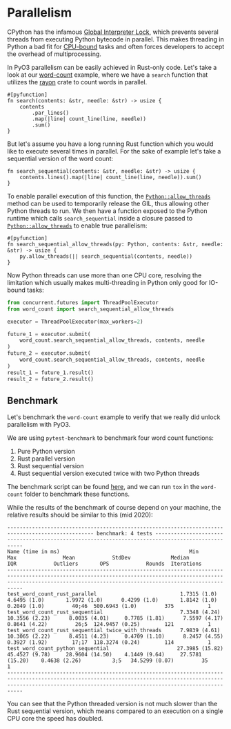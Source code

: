# Parallelism

CPython has the infamous [Global Interpreter Lock](https://docs.python.org/3/glossary.html#term-global-interpreter-lock), which prevents several threads from executing Python bytecode in parallel. This makes threading in Python a bad fit for [CPU-bound](https://stackoverflow.com/questions/868568/) tasks and often forces developers to accept the overhead of multiprocessing.

In PyO3 parallelism can be easily achieved in Rust-only code. Let's take a look at our [word-count](https://github.com/PyO3/pyo3/blob/main/examples/word-count/src/lib.rs) example, where we have a `search` function that utilizes the [rayon](https://github.com/rayon-rs/rayon) crate to count words in parallel.
```rust, ignore
#[pyfunction]
fn search(contents: &str, needle: &str) -> usize {
    contents
        .par_lines()
        .map(|line| count_line(line, needle))
        .sum()
}
```

But let's assume you have a long running Rust function which you would like to execute several times in parallel. For the sake of example let's take a sequential version of the word count:
```rust, ignore
fn search_sequential(contents: &str, needle: &str) -> usize {
    contents.lines().map(|line| count_line(line, needle)).sum()
}
```

To enable parallel execution of this function, the [`Python::allow_threads`] method can be used to temporarily release the GIL, thus allowing other Python threads to run. We then have a function exposed to the Python runtime which calls `search_sequential` inside a closure passed to [`Python::allow_threads`] to enable true parallelism:
```rust, ignore
#[pyfunction]
fn search_sequential_allow_threads(py: Python, contents: &str, needle: &str) -> usize {
    py.allow_threads(|| search_sequential(contents, needle))
}
```

Now Python threads can use more than one CPU core, resolving the limitation which usually makes multi-threading in Python only good for IO-bound tasks:
```Python
from concurrent.futures import ThreadPoolExecutor
from word_count import search_sequential_allow_threads

executor = ThreadPoolExecutor(max_workers=2)

future_1 = executor.submit(
    word_count.search_sequential_allow_threads, contents, needle
)
future_2 = executor.submit(
    word_count.search_sequential_allow_threads, contents, needle
)
result_1 = future_1.result()
result_2 = future_2.result()
```

## Benchmark

Let's benchmark the `word-count` example to verify that we really did unlock parallelism with PyO3.

We are using `pytest-benchmark` to benchmark four word count functions:

1. Pure Python version
2. Rust parallel version
3. Rust sequential version
4. Rust sequential version executed twice with two Python threads

The benchmark script can be found [here](https://github.com/PyO3/pyo3/blob/main/examples/word-count/tests/test_word_count.py), and we can run `tox` in the `word-count` folder to benchmark these functions.

While the results of the benchmark of course depend on your machine, the relative results should be similar to this (mid 2020):
```ignore
-------------------------------------------------------------------------------------------------- benchmark: 4 tests -------------------------------------------------------------------------------------------------
Name (time in ms)                                          Min                Max               Mean            StdDev             Median               IQR            Outliers       OPS            Rounds  Iterations
-----------------------------------------------------------------------------------------------------------------------------------------------------------------------------------------------------------------------
test_word_count_rust_parallel                           1.7315 (1.0)       4.6495 (1.0)       1.9972 (1.0)      0.4299 (1.0)       1.8142 (1.0)      0.2049 (1.0)         40;46  500.6943 (1.0)         375           1
test_word_count_rust_sequential                         7.3348 (4.24)     10.3556 (2.23)      8.0035 (4.01)     0.7785 (1.81)      7.5597 (4.17)     0.8641 (4.22)         26;5  124.9457 (0.25)        121           1
test_word_count_rust_sequential_twice_with_threads      7.9839 (4.61)     10.3065 (2.22)      8.4511 (4.23)     0.4709 (1.10)      8.2457 (4.55)     0.3927 (1.92)        17;17  118.3274 (0.24)        114           1
test_word_count_python_sequential                      27.3985 (15.82)    45.4527 (9.78)     28.9604 (14.50)    4.1449 (9.64)     27.5781 (15.20)    0.4638 (2.26)          3;5   34.5299 (0.07)         35           1
-----------------------------------------------------------------------------------------------------------------------------------------------------------------------------------------------------------------------
```

You can see that the Python threaded version is not much slower than the Rust sequential version, which means compared to an execution on a single CPU core the speed has doubled.

[`Python::allow_threads`]: {{#PYO3_DOCS_URL}}/pyo3/struct.Python.html#method.allow_threads
